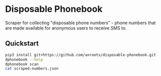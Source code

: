 # Disposable Phonebook

Scraper for collecting "disposable phone numbers" - phone numbers that are made available for anonymous users to receive SMS to.

## Quickstart

``` bash
pip3 install git+https://github.com/anroots/disposable-phonebook.git
dphonebook --help
dphonebook scan
cat scraped-numbers.json
```
